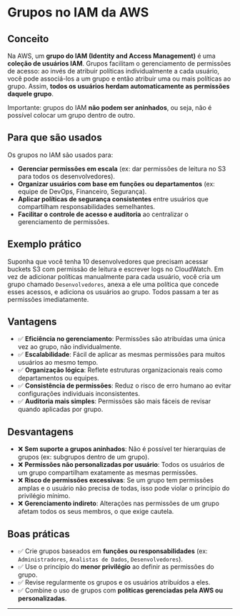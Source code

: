# Grupos no IAM da AWS

## Conceito

Na AWS, um **grupo do IAM (Identity and Access Management)** é uma **coleção de usuários IAM**. Grupos facilitam o gerenciamento de permissões de acesso: ao invés de atribuir políticas individualmente a cada usuário, você pode associá-los a um grupo e então atribuir uma ou mais políticas ao grupo. Assim, **todos os usuários herdam automaticamente as permissões daquele grupo**.

Importante: grupos do IAM **não podem ser aninhados**, ou seja, não é possível colocar um grupo dentro de outro.

## Para que são usados

Os grupos no IAM são usados para:
- **Gerenciar permissões em escala** (ex: dar permissões de leitura no S3 para todos os desenvolvedores).
- **Organizar usuários com base em funções ou departamentos** (ex: equipe de DevOps, Financeiro, Segurança).
- **Aplicar políticas de segurança consistentes** entre usuários que compartilham responsabilidades semelhantes.
- **Facilitar o controle de acesso e auditoria** ao centralizar o gerenciamento de permissões.

## Exemplo prático

Suponha que você tenha 10 desenvolvedores que precisam acessar buckets S3 com permissão de leitura e escrever logs no CloudWatch. Em vez de adicionar políticas manualmente para cada usuário, você cria um grupo chamado `Desenvolvedores`, anexa a ele uma política que concede esses acessos, e adiciona os usuários ao grupo. Todos passam a ter as permissões imediatamente.

## Vantagens

- ✅ **Eficiência no gerenciamento**: Permissões são atribuídas uma única vez ao grupo, não individualmente.
- ✅ **Escalabilidade**: Fácil de aplicar as mesmas permissões para muitos usuários ao mesmo tempo.
- ✅ **Organização lógica**: Reflete estruturas organizacionais reais como departamentos ou equipes.
- ✅ **Consistência de permissões**: Reduz o risco de erro humano ao evitar configurações individuais inconsistentes.
- ✅ **Auditoria mais simples**: Permissões são mais fáceis de revisar quando aplicadas por grupo.

## Desvantagens

- ❌ **Sem suporte a grupos aninhados**: Não é possível ter hierarquias de grupos (ex: subgrupos dentro de um grupo).
- ❌ **Permissões não personalizadas por usuário**: Todos os usuários de um grupo compartilham exatamente as mesmas permissões.
- ❌ **Risco de permissões excessivas**: Se um grupo tem permissões amplas e o usuário não precisa de todas, isso pode violar o princípio do privilégio mínimo.
- ❌ **Gerenciamento indireto**: Alterações nas permissões de um grupo afetam todos os seus membros, o que exige cautela.

## Boas práticas

- ✅ Crie grupos baseados em **funções ou responsabilidades** (ex: `Administradores`, `Analistas de Dados`, `Desenvolvedores`).
- ✅ Use o princípio do **menor privilégio** ao definir as permissões do grupo.
- ✅ Revise regularmente os grupos e os usuários atribuídos a eles.
- ✅ Combine o uso de grupos com **políticas gerenciadas pela AWS ou personalizadas**.

---



